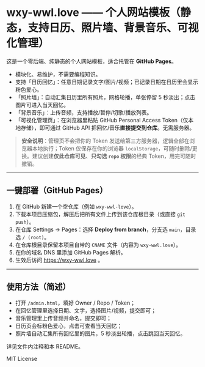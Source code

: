 # wxy-wwl.love —— 个人网站模板（静态，支持日历、照片墙、背景音乐、可视化管理）

这是一个零后端、纯静态的个人网站模板，适合托管在 **GitHub Pages**。
- 模块化、易维护，不需要编程知识。
- 支持「日历回忆」：任意日期记录文字/图片/视频；已记录日期在日历里会显示粉色爱心。
- 「照片墙」：自动汇集日历里所有照片，网格轮播，单张停留 5 秒淡出；点击图片可进入当天回忆。
- 「背景音乐」：上传音频，支持播放/暂停/切歌/播放列表。
- 「可视化管理页」：在浏览器里粘贴 GitHub Personal Access Token（仅本地存储），即可通过 GitHub API 把回忆/音乐**直接提交到仓库**。无需服务器。

> **安全说明**：管理页不会把你的 Token 发送给第三方服务器，逻辑全部在浏览器本地执行；Token 仅保存在你的浏览器 `localStorage`，可随时删除/更换。建议创建**仅此仓库可见**、**只勾选 `repo` 权限**的经典 Token，用完可随时撤销。

---

## 一键部署（GitHub Pages）

1. 在 GitHub 新建一个空仓库（例如 `wxy-wwl-love`）。
2. 下载本项目压缩包，解压后把所有文件上传到该仓库根目录（或直接 `git push`）。
3. 在仓库 Settings → Pages：选择 **Deploy from branch**，分支选 `main`，目录选 `/ (root)`。
4. 在仓库根目录保留本项目自带的 `CNAME` 文件（内容为 `wxy-wwl.love`）。
5. 在你的域名 DNS 里添加 GitHub Pages 解析。
6. 生效后访问 https://wxy-wwl.love 。

---

## 使用方法（简述）
- 打开 `/admin.html`，填好 Owner / Repo / Token；
- 在回忆管理里选择日期、文字，选择图片/视频，提交即可；
- 音乐管理里上传音频并命名，提交即可；
- 日历页会标粉色爱心，点击可查看当天回忆；
- 照片墙自动汇集所有回忆里的图片，5 秒淡出轮播，点击跳回当天回忆。

详见文件内注释和本 README。

MIT License

